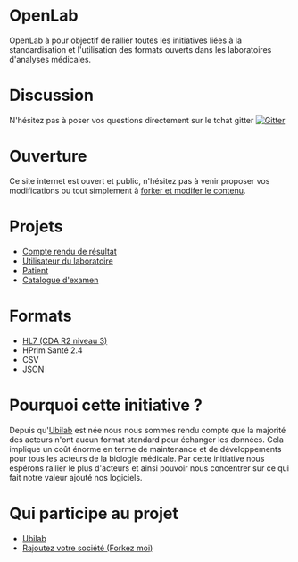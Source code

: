 # OpenLab
OpenLab à pour objectif de rallier toutes les initiatives liées à la standardisation et l'utilisation des formats ouverts dans les laboratoires d'analyses médicales.  


# Discussion
N'hésitez pas à poser vos questions directement sur le tchat gitter
[![Gitter](https://badges.gitter.im/ubilab-engineering/openlab.ubilab.io.svg)](https://gitter.im/ubilab-engineering/openlab.ubilab.io?utm_source=badge&utm_medium=badge&utm_campaign=pr-badge&utm_content=badge)

# Ouverture
Ce site internet est ouvert et public, n'hésitez pas à venir proposer vos modifications ou tout simplement à [forker et modifer le contenu](https://github.com/ubilab-engineering/openlab.ubilab.io).


# Projets
* [Compte rendu de résultat](p/compte-rendu-resultat)
* [Utilisateur du laboratoire](p/utilisateur)
* [Patient](p/patient)
* [Catalogue d'examen](p/catalogue-examen)

# Formats
* [HL7 (CDA R2 niveau 3)](http://esante.gouv.fr/services/referentiels/ci-sis/espace-publication)
* HPrim Santé 2.4
* CSV
* JSON


# Pourquoi cette initiative ?
Depuis qu'[Ubilab](https://www.ubilab.io) est née nous nous sommes rendu compte que la majorité des acteurs n'ont aucun format standard pour échanger les données.
Cela implique un coût énorme en terme de maintenance et de développements pour tous les acteurs de la biologie médicale. 
Par cette initiative nous espérons rallier le plus d'acteurs et ainsi pouvoir nous concentrer sur ce qui fait notre valeur ajouté nos logiciels. 

# Qui participe au projet
* [Ubilab](https://www.ubilab.io)
* [Rajoutez votre société (Forkez moi)](https://github.com/ubilab-engineering/openlab.ubilab.io/)